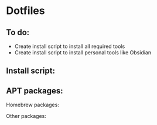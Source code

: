 # Dotfiles

## To do:
- Create install script to install all required tools
- Create install script to install personal tools like Obsidian

## Install script:

APT packages:
- 

Homebrew packages:

Other packages:
